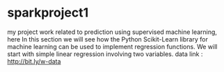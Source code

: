 # sparkproject1
my project work related to prediction using supervised machine learning, here In this section we will see how the Python Scikit-Learn library for machine learning can be used to implement regression functions. We will start with simple linear regression involving two variables.
data link : http://bit.ly/w-data
